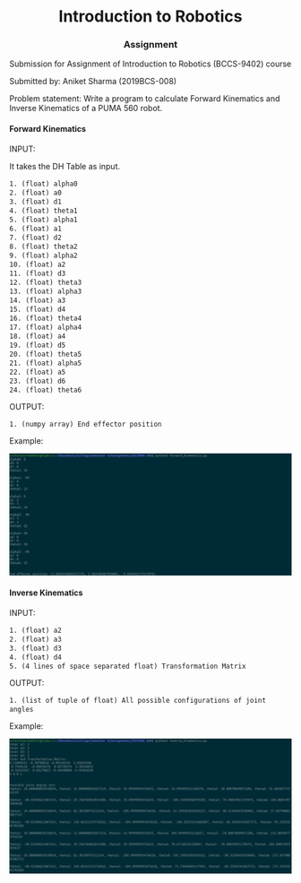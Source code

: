 <h1 align="center">Introduction to Robotics</h1>

<h3 align="center">Assignment</h3>

Submission for Assignment of Introduction to Robotics (BCCS-9402) course

Submitted by: Aniket Sharma (2019BCS-008)

Problem statement:
Write a program to calculate Forward Kinematics and Inverse Kinematics of a PUMA 560 robot.

<h4>Forward Kinematics</h4>

INPUT:

It takes the DH Table as input.

    1. (float) alpha0
    2. (float) a0
    3. (float) d1
    4. (float) theta1
    5. (float) alpha1
    6. (float) a1
    7. (float) d2
    8. (float) theta2
    9. (float) alpha2
    10. (float) a2
    11. (float) d3
    12. (float) theta3
    13. (float) alpha3
    14. (float) a3
    15. (float) d4
    16. (float) theta4
    17. (float) alpha4
    18. (float) a4
    19. (float) d5
    20. (float) theta5
    21. (float) alpha5
    22. (float) a5
    23. (float) d6
    24. (float) theta6

OUTPUT:

    1. (numpy array) End effector position

Example:

<img src="https://github.com/aniketsharma00411/puma560-ir/blob/main/example_forward_kinematics.png" alt="example_forward_kinematics.png">

<h4>Inverse Kinematics</h4>

INPUT:

    1. (float) a2
    2. (float) a3
    3. (float) d3
    4. (float) d4
    5. (4 lines of space separated float) Transformation Matrix

OUTPUT:

    1. (list of tuple of float) All possible configurations of joint angles

Example:

<img src="https://github.com/aniketsharma00411/puma560-ir/blob/main/example_inverse_kinematics.png" alt="example_inverse_kinematics.png">
